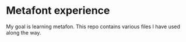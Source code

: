 # Metafont experience

My goal is learning metafon. This repo contains various files I have used along
the way.
